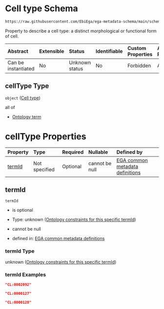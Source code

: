 # Cell type Schema

```txt
https://raw.githubusercontent.com/EbiEga/ega-metadata-schema/main/schemas/EGA.sample.json#/properties/cellTypes/items/properties/cellType
```

Property to describe a cell type: a distinct morphological or functional form of cell.

| Abstract            | Extensible | Status         | Identifiable | Custom Properties | Additional Properties | Access Restrictions | Defined In                                                                   |
| :------------------ | :--------- | :------------- | :----------- | :---------------- | :-------------------- | :------------------ | :--------------------------------------------------------------------------- |
| Can be instantiated | No         | Unknown status | No           | Forbidden         | Allowed               | none                | [EGA.sample.json\*](../../../schemas/EGA.sample.json "open original schema") |

## cellType Type

`object` ([Cell type](ega-12-definitions-cell-type.md))

all of

*   [Ontology term](ega-12-definitions-ontology-term.md "check type definition")

# cellType Properties

| Property          | Type          | Required | Nullable       | Defined by                                                                                                                                                                                                                                                                  |
| :---------------- | :------------ | :------- | :------------- | :-------------------------------------------------------------------------------------------------------------------------------------------------------------------------------------------------------------------------------------------------------------------------- |
| [termId](#termid) | Not specified | Optional | cannot be null | [EGA common metadata definitions](ega-12-definitions-cell-type-properties-ontology-constraints-for-this-specific-termid.md "https://raw.githubusercontent.com/EbiEga/ega-metadata-schema/main/schemas/EGA.common-definitions.json#/definitions/cellType/properties/termId") |

## termId



`termId`

*   is optional

*   Type: unknown ([Ontology constraints for this specific termId](ega-12-definitions-cell-type-properties-ontology-constraints-for-this-specific-termid.md))

*   cannot be null

*   defined in: [EGA common metadata definitions](ega-12-definitions-cell-type-properties-ontology-constraints-for-this-specific-termid.md "https://raw.githubusercontent.com/EbiEga/ega-metadata-schema/main/schemas/EGA.common-definitions.json#/definitions/cellType/properties/termId")

### termId Type

unknown ([Ontology constraints for this specific termId](ega-12-definitions-cell-type-properties-ontology-constraints-for-this-specific-termid.md))

### termId Examples

```json
"CL:0002092"
```

```json
"CL:0000127"
```

```json
"CL:0000128"
```
